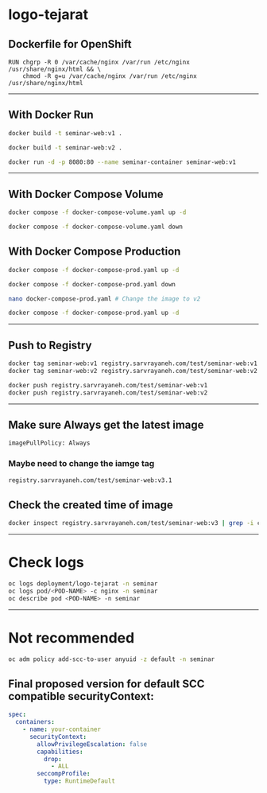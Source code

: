 # logo-tejarat

## Dockerfile for OpenShift
```
RUN chgrp -R 0 /var/cache/nginx /var/run /etc/nginx /usr/share/nginx/html && \
    chmod -R g=u /var/cache/nginx /var/run /etc/nginx /usr/share/nginx/html
```

---

## With Docker Run
```bash
docker build -t seminar-web:v1 .

docker build -t seminar-web:v2 .

docker run -d -p 8080:80 --name seminar-container seminar-web:v1
```

---

## With Docker Compose Volume
```bash
docker compose -f docker-compose-volume.yaml up -d

docker compose -f docker-compose-volume.yaml down
```

## With Docker Compose Production
```bash
docker compose -f docker-compose-prod.yaml up -d

docker compose -f docker-compose-prod.yaml down

nano docker-compose-prod.yaml # Change the image to v2

docker compose -f docker-compose-prod.yaml up -d
```

---

## Push to Registry
```bash
docker tag seminar-web:v1 registry.sarvrayaneh.com/test/seminar-web:v1
docker tag seminar-web:v2 registry.sarvrayaneh.com/test/seminar-web:v2

docker push registry.sarvrayaneh.com/test/seminar-web:v1
docker push registry.sarvrayaneh.com/test/seminar-web:v2
```

---

## Make sure Always get the latest image
```bash
imagePullPolicy: Always
```
### Maybe need to change the iamge tag
```bash
registry.sarvrayaneh.com/test/seminar-web:v3.1
```
## Check the created time of image
```bash
docker inspect registry.sarvrayaneh.com/test/seminar-web:v3 | grep -i created
```

---

# Check logs
```bash
oc logs deployment/logo-tejarat -n seminar
oc logs pod/<POD-NAME> -c nginx -n seminar
oc describe pod <POD-NAME> -n seminar
```

---

# Not recommended
```bash
oc adm policy add-scc-to-user anyuid -z default -n seminar
```
## Final proposed version for default SCC compatible securityContext:
```yaml
spec:
  containers:
    - name: your-container
      securityContext:
        allowPrivilegeEscalation: false
        capabilities:
          drop:
            - ALL
        seccompProfile:
          type: RuntimeDefault
```
